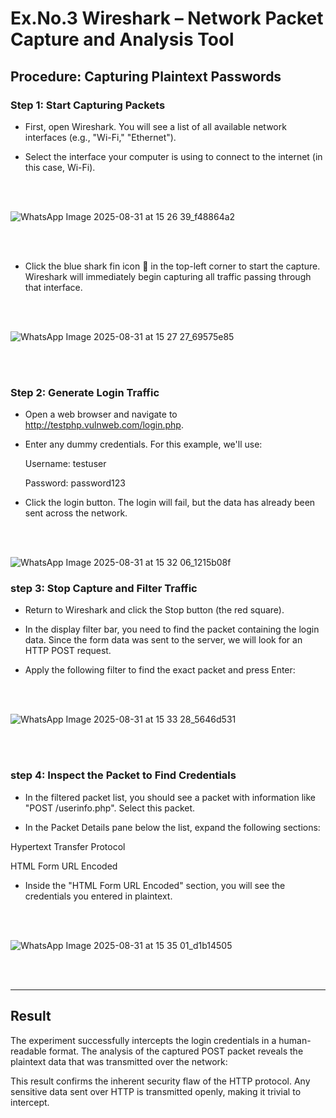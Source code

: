 #   Ex.No.3   Wireshark – Network Packet Capture and Analysis Tool


## Procedure: Capturing Plaintext Passwords

### Step 1: Start Capturing Packets
- First, open Wireshark. You will see a list of all available network interfaces (e.g., "Wi-Fi," "Ethernet").


- Select the interface your computer is using to connect to the internet (in this case, Wi-Fi).

  <br>
   <br>
  <p align="center">
  
 ![WhatsApp Image 2025-08-31 at 15 26 39_f48864a2](https://github.com/user-attachments/assets/869ba56d-7d0e-4c64-8146-6e2df6c815cc)

  </p>
  <br>
  <br>

- Click the blue shark fin icon 🦈 in the top-left corner to start the capture. Wireshark will immediately begin capturing all traffic passing through that interface.
 <br>
   <br>
  <p align="center">
    
  ![WhatsApp Image 2025-08-31 at 15 27 27_69575e85](https://github.com/user-attachments/assets/771786b3-f61b-4e09-bda7-af24fc7c33d7)

 </p>
  <br>
  <br>

  ### Step 2: Generate Login Traffic
  - Open a web browser and navigate to http://testphp.vulnweb.com/login.php.

- Enter any dummy credentials. For this example, we'll use:

   Username: testuser

   Password: password123

- Click the login button. The login will fail, but the data has already been sent across the network.

 <br>
   <br>
  <p align="center">
    
![WhatsApp Image 2025-08-31 at 15 32 06_1215b08f](https://github.com/user-attachments/assets/eb9d79a1-2a29-4103-b3e9-a3af2491418c)

 </p>
  
  
### step 3: Stop Capture and Filter Traffic

- Return to Wireshark and click the Stop button (the red square).

- In the display filter bar, you need to find the packet containing the login data. Since the form data was sent to the server, we will look for an HTTP POST request.

- Apply the following filter to find the exact packet and press Enter:

 <br>
   <br>
  <p align="center">
    
![WhatsApp Image 2025-08-31 at 15 33 28_5646d531](https://github.com/user-attachments/assets/19c8bd3d-2bc3-4009-9206-9376fb7cf4f6)

 </p>
  <br>
  <br>

### step 4: Inspect the Packet to Find Credentials 

- In the filtered packet list, you should see a packet with information like "POST /userinfo.php". Select this packet.

- In the Packet Details pane below the list, expand the following sections:

Hypertext Transfer Protocol

HTML Form URL Encoded

- Inside the "HTML Form URL Encoded" section, you will see the credentials you entered in plaintext.

 <br>
   <br>
  <p align="center">
    
 ![WhatsApp Image 2025-08-31 at 15 35 01_d1b14505](https://github.com/user-attachments/assets/ee89b98c-3bec-4643-b0ce-c3939356d7e0)

 </p>
  <br>
  <br>

---

## Result
The experiment successfully intercepts the login credentials in a human-readable format. The analysis of the captured POST packet reveals the plaintext data that was transmitted over the network:

This result confirms the inherent security flaw of the HTTP protocol. Any sensitive data sent over HTTP is transmitted openly, making it trivial to intercept.
